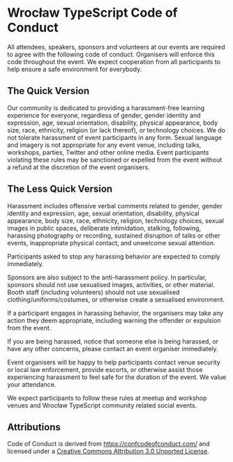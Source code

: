 # Wrocław TypeScript Code of Conduct

All attendees, speakers, sponsors and volunteers at our events are required to agree with the following code of conduct. Organisers will enforce this code throughout the event. We expect cooperation from all participants to help ensure a safe environment for everybody.

## The Quick Version
Our community is dedicated to providing a harassment-free learning experience for everyone, regardless of gender, gender identity and expression, age, sexual orientation, disability, physical appearance, body size, race, ethnicity, religion (or lack thereof), or technology choices. We do not tolerate harassment of event participants in any form. Sexual language and imagery is not appropriate for any event venue, including talks, workshops, parties, Twitter and other online media. Event participants violating these rules may be sanctioned or expelled from the event without a refund at the discretion of the event organisers.

## The Less Quick Version
Harassment includes offensive verbal comments related to gender, gender identity and expression, age, sexual orientation, disability, physical appearance, body size, race, ethnicity, religion, technology choices, sexual images in public spaces, deliberate intimidation, stalking, following, harassing photography or recording, sustained disruption of talks or other events, inappropriate physical contact, and unwelcome sexual attention.

Participants asked to stop any harassing behavior are expected to comply immediately.

Sponsors are also subject to the anti-harassment policy. In particular, sponsors should not use sexualised images, activities, or other material.
Booth staff (including volunteers) should not use sexualised clothing/uniforms/costumes, or otherwise create a sexualised environment.

If a participant engages in harassing behavior, the organisers may take any action they deem appropriate, including warning the offender or expulsion from the event.

If you are being harassed, notice that someone else is being harassed, or have any other concerns, please contact an event organiser immediately.

Event organisers will be happy to help participants contact venue security or local law enforcement, provide escorts, or otherwise assist those experiencing harassment to feel safe for the duration of the event.
We value your attendance.

We expect participants to follow these rules at meetup and workshop venues and Wrocław TypeScript community related social events.

## Attributions

Code of Conduct is derived from https://confcodeofconduct.com/ and licensed under a [Creative Commons Attribution 3.0 Unported License](https://creativecommons.org/licenses/by/3.0/).
